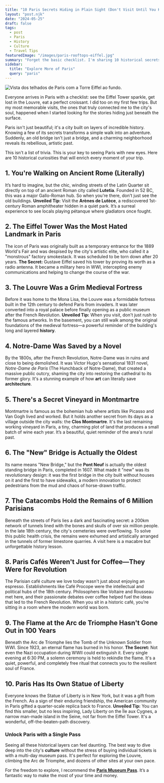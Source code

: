 ```yaml
---
title: "10 Paris Secrets Hiding in Plain Sight (Don't Visit Until You Know These)"
layout: "post.njk"
date: "2024-05-25"
draft: false
tags:
  - post
  - Paris
  - History
  - Culture
  - Travel Tips
featuredImage: "/images/paris-rooftops-eiffel.jpg"
summary: "Forget the basic checklist. I'm sharing 10 historical secrets that will completely change how you see Paris, from its Roman roots to the truth about its most famous landmarks. This is the key to a truly unforgettable trip."
sidebar:
  title: "Explore More of Paris"
  query: "paris"
---
```


![Vista dos telhados de Paris com a Torre Eiffel ao fundo.](/images/paris-rooftops-eiffel.jpg)

Everyone arrives in Paris with a checklist: see the Eiffel Tower sparkle, get lost in the Louvre, eat a perfect croissant. I did too on my first few trips. But my most memorable visits, the ones that truly connected me to the city's soul, happened when I started looking for the stories hiding just beneath the surface.

Paris isn't just beautiful; it's a city built on layers of incredible history. Knowing a few of its secrets transforms a simple walk into an adventure. Suddenly, an old bridge isn't just a bridge, and a charming neighborhood reveals its rebellious, artistic past.

This isn't a list of trivia. This is your key to seeing Paris with new eyes. Here are 10 historical curiosities that will enrich every moment of your trip.

## 1. You're Walking on Ancient Rome (Literally)

It’s hard to imagine, but the chic, winding streets of the Latin Quarter sit directly on top of an ancient Roman city called **Lutetia**. Founded in 52 BC, this was a major Gallo-Roman hub. So when you're there, don't just see the old buildings. **Unveiled Tip:** Visit the **Arènes de Lutèce**, a rediscovered 1st-century Roman amphitheater hidden in a quiet park. It’s a surreal experience to see locals playing pétanque where gladiators once fought.

## 2. The Eiffel Tower Was the Most Hated Landmark in Paris

The icon of Paris was originally built as a temporary entrance for the 1889 World's Fair and was despised by the city's artistic elite, who called it a "monstrous" factory smokestack. It was scheduled to be torn down after 20 years. **The Secret:** Gustave Eiffel saved his tower by proving its worth as a radio antenna. It became a military hero in WWI, intercepting enemy communications and helping to change the course of the war.

## 3. The Louvre Was a Grim Medieval Fortress

Before it was home to the Mona Lisa, the Louvre was a formidable fortress built in the 12th century to defend Paris from invaders. It was later converted into a royal palace before finally opening as a public museum after the French Revolution. **Unveiled Tip:** When you visit, don't just rush to the famous artworks. In the basement, you can still walk among the original foundations of the medieval fortress—a powerful reminder of the building's long and layered **history**.

## 4. Notre-Dame Was Saved by a Novel

By the 1800s, after the French Revolution, Notre-Dame was in ruins and close to being demolished. It was Victor Hugo's sensational 1831 novel, *Notre-Dame de Paris* (The Hunchback of Notre-Dame), that created a massive public outcry, shaming the city into restoring the cathedral to its former glory. It's a stunning example of how **art** can literally save **architecture**.

## 5. There's a Secret Vineyard in Montmartre

Montmartre is famous as the bohemian hub where artists like Picasso and Van Gogh lived and worked. But it holds another secret from its days as a village outside the city walls: the **Clos Montmartre**. It's the last remaining working vineyard in Paris, a tiny, charming plot of land that produces a small batch of wine each year. It’s a beautiful, quiet reminder of the area's rural past.

<div data-gyg-href="https://widget.getyourguide.com/default/availability.frame" data-gyg-tour-id="280242" data-gyg-locale-code="en-US" data-gyg-currency="EUR" data-gyg-widget="availability" data-gyg-variant="horizontal" data-gyg-partner-id="PMW7G72"></div>

## 6. The "New" Bridge is Actually the Oldest

Its name means "New Bridge," but the **Pont Neuf** is actually the oldest standing bridge in Paris, completed in 1607. What made it "new" was its revolutionary design: it was the first bridge in the city built without houses on it and the first to have sidewalks, a modern innovation to protect pedestrians from the mud and chaos of horse-drawn traffic.

## 7. The Catacombs Hold the Remains of 6 Million Parisians

Beneath the streets of Paris lies a dark and fascinating secret: a 200km network of tunnels lined with the bones and skulls of over six million people. In the late 18th century, the city's cemeteries were overflowing. To solve this public health crisis, the remains were exhumed and artistically arranged in the tunnels of former limestone quarries. A visit here is a macabre but unforgettable history lesson.

## 8. Paris Cafés Weren't Just for Coffee—They Were for Revolution

The Parisian café culture we love today wasn't just about enjoying an espresso. Establishments like Café Procope were the intellectual and political hubs of the 18th century. Philosophers like Voltaire and Rousseau met here, and their passionate debates over coffee helped fuel the ideas that led to the French Revolution. When you sit in a historic café, you're sitting in a room where the modern world was born.

## 9. The Flame at the Arc de Triomphe Hasn't Gone Out in 100 Years

Beneath the Arc de Triomphe lies the Tomb of the Unknown Soldier from WWI. Since 1923, an eternal flame has burned in his honor. **The Secret:** Not even the Nazi occupation during WWII could extinguish it. Every single evening at 6:30 PM, a solemn ceremony is held to rekindle the flame. It's a quiet, powerful, and completely free ritual that connects you to the resilient soul of France.

## 10. Paris Has Its Own Statue of Liberty

Everyone knows the Statue of Liberty is in New York, but it was a gift from the French. As a sign of their enduring friendship, the American community in Paris gifted a quarter-scale replica back to France. **Unveiled Tip:** You can find this smaller, but no less inspiring, Lady Liberty on the Île aux Cygnes, a narrow man-made island in the Seine, not far from the Eiffel Tower. It's a wonderful, off-the-beaten-path discovery.

### Unlock Paris with a Single Pass

Seeing all these historical layers can feel daunting. The best way to dive deep into the city's **culture** without the stress of buying individual tickets is with a multi-day museum pass. It's perfect for exploring the Louvre, climbing the Arc de Triomphe, and dozens of other sites at your own pace.

For the freedom to explore, I recommend the **[Paris Museum Pass](https://www.getyourguide.com/paris-l16/paris-museum-pass-t280242/?partner_id=PMW7G72&cmp=share_to_earn)**. It’s a fantastic way to make the most of your time and money.